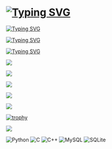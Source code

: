 # [![Typing SVG](https://readme-typing-svg.herokuapp.com?font=Fira+Code&size=80&duration=2500&pause=999999999999&color=EE82EE&multiline=true&width=1000&height=100&lines=Hi%2C++I'm+Nikita+%F0%9F%91%8B)](https://git.io/typing-svg)

[![Typing SVG](https://readme-typing-svg.herokuapp.com?font=Fira+Code&size=50&duration=3500&pause=250&color=EE82EE%09&width=1260&height=100&lines=Skills%3A;Python+-+SQL%2FNoSQL+-+C%2FC%2B%2B;OOP+-+Selenium+-+Pandas;REST+API+-+DRY+-+KISS+-+YAGNI)](https://git.io/typing-svg)

[![Typing SVG](https://readme-typing-svg.herokuapp.com?font=Fira+Code&size=50&duration=3500&pause=250&color=EE82EE%09&width=1260&height=100&lines=Education%3A+;Technical+University+of+Ko%C5%A1ice)](https://git.io/typing-svg)

[![Typing SVG](https://readme-typing-svg.herokuapp.com?font=Fira+Code&size=50&duration=3500&pause=250&color=EE82EE&width=1260&height=100&lines=Studying%3A;Intelligent+systems)](https://git.io/typing-svg)

![](https://github-profile-summary-cards.vercel.app/api/cards/profile-details?username=CoolmixZero&theme=solarized_dark)

![](https://github-profile-summary-cards.vercel.app/api/cards/most-commit-language?username=CoolmixZero&theme=solarized_dark)

![](https://github-profile-summary-cards.vercel.app/api/cards/repos-per-language?username=CoolmixZero&theme=solarized_dark)

![](https://github-profile-summary-cards.vercel.app/api/cards/stats?username=CoolmixZero&theme=solarized_dark)

![](https://github-profile-summary-cards.vercel.app/api/cards/productive-time?username=CoolmixZero&theme=solarized_dark)

[![trophy](https://github-profile-trophy.vercel.app/?username=CoolmixZero)](https://github.com/ryo-ma/github-profile-trophy)

![](https://komarev.com/ghpvc/?username=CoolmixZero)

![Python](https://img.shields.io/badge/python-3670A0?style=for-the-badge&logo=python&logoColor=ffdd54) 	![C](https://img.shields.io/badge/c-%2300599C.svg?style=for-the-badge&logo=c&logoColor=white) ![C++](https://img.shields.io/badge/c++-%2300599C.svg?style=for-the-badge&logo=c%2B%2B&logoColor=white) ![MySQL](https://img.shields.io/badge/mysql-%2300f.svg?style=for-the-badge&logo=mysql&logoColor=white) ![SQLite](https://img.shields.io/badge/sqlite-%2307405e.svg?style=for-the-badge&logo=sqlite&logoColor=white) 
